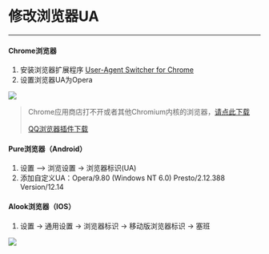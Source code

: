 # 修改浏览器UA

---

#### Chrome浏览器

1. 安装浏览器扩展程序 [User-Agent Switcher for Chrome](https://chrome.google.com/webstore/detail/user-agent-switcher-for-c/djflhoibgkdhkhhcedjiklpkjnoahfmg)
2. 设置浏览器UA为Opera

![](https://ae04.alicdn.com/kf/H87a72813f8634001a12ede2e842cb1aaG.png)

> Chrome应用商店打不开或者其他Chromium内核的浏览器，[请点此下载](https://vkceyugu.cdn.bspapp.com/VKCEYUGU-9833ef26-0a40-4c82-b979-19843ae5ffb1/8b428813-a342-4915-80df-ffbeaf1498ed.crx)
>
> [QQ浏览器插件下载](https://appcenter.browser.qq.com/search/detail?key=User-Agent%20Switcher%20for%20Chrome&id=djflhoibgkdhkhhcedjiklpkjnoahfmg%20&title=User-Agent%20Switcher%20for%20Chrome)

#### Pure浏览器（Android）

1. 设置 –> 浏览设置 -> 浏览器标识(UA)
2. 添加自定义UA：Opera/9.80 (Windows NT 6.0) Presto/2.12.388 Version/12.14

#### Alook浏览器（IOS）

1. 设置 -> 通用设置 -> 浏览器标识 -> 移动版浏览器标识 -> 塞班

![](https://ae04.alicdn.com/kf/H96e7af66540a4a6cbe7f5db7e66b8eb9Z.png)


